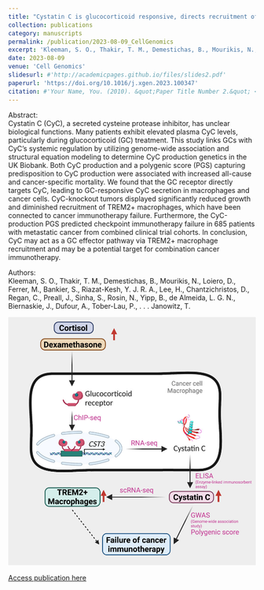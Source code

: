 ```yaml
---
title: "Cystatin C is glucocorticoid responsive, directs recruitment of Trem2+ macrophages, and predicts failure of cancer immunotherapy."
collection: publications
category: manuscripts
permalink: /publication/2023-08-09_CellGenomics
excerpt: 'Kleeman, S. O., Thakir, T. M., Demestichas, B., Mourikis, N., Loiero, D., Ferrer, M., Bankier, S., Riazat-Kesh, Y. J. R. A., Lee, H., Chantzichristos, D., Regan, C., Preall, J., Sinha, S., Rosin, N., Yipp, B., <span class="adaptive-bold">de Almeida, L. G. N.</span>, Biernaskie, J., Dufour, A., Tober-Lau, P., . . . Janowitz, T.'
date: 2023-08-09
venue: 'Cell Genomics'
slidesurl: #'http://academicpages.github.io/files/slides2.pdf'
paperurl: 'https://doi.org/10.1016/j.xgen.2023.100347'
citation: #'Your Name, You. (2010). &quot;Paper Title Number 2.&quot; <i>Journal 1</i>. 1(2).'
---
```


Abstract:<br>
Cystatin C (CyC), a secreted cysteine protease inhibitor, has unclear biological functions. Many patients exhibit elevated plasma CyC levels, particularly during glucocorticoid (GC) treatment. This study links GCs with CyC’s systemic regulation by utilizing genome-wide association and structural equation modeling to determine CyC production genetics in the UK Biobank. Both CyC production and a polygenic score (PGS) capturing predisposition to CyC production were associated with increased all-cause and cancer-specific mortality. We found that the GC receptor directly targets CyC, leading to GC-responsive CyC secretion in macrophages and cancer cells. CyC-knockout tumors displayed significantly reduced growth and diminished recruitment of TREM2+ macrophages, which have been connected to cancer immunotherapy failure. Furthermore, the CyC-production PGS predicted checkpoint immunotherapy failure in 685 patients with metastatic cancer from combined clinical trial cohorts. In conclusion, CyC may act as a GC effector pathway via TREM2+ macrophage recruitment and may be a potential target for combination cancer immunotherapy.

Authors: <br>
Kleeman, S. O., Thakir, T. M., Demestichas, B., Mourikis, N., Loiero, D., Ferrer, M., Bankier, S., Riazat-Kesh, Y. J. R. A., Lee, H., Chantzichristos, D., Regan, C., Preall, J., Sinha, S., Rosin, N., Yipp, B., <span class="adaptive-bold">de Almeida, L. G. N.</span>, Biernaskie, J., Dufour, A., Tober-Lau, P., . . . Janowitz, T.

![GraphicalAbstract](/images/graphicalAbstract_Kleeman_CellGenomics.jpg "Graphical abstract")

<a href='https://doi.org/10.1016/j.xgen.2023.100347'>Access publication here</a>